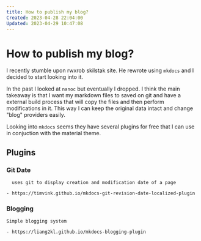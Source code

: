 ```yaml
---
title: How to publish my blog?
Created: 2023-04-28 22:04:00
Updated: 2023-04-29 10:47:08
---
```

# How to publish my blog?

I recently stumble upon rwxrob skilstak site. He rewrote using `mkdocs` and I
decided to start looking into it.


In the past I looked at `nanoc` but eventually I dropped. I think the main
takeaway is that I want my markdown files to saved on git and have a external
build process that will copy the files and then perform modifications in it.
This way I can keep the original data intact and change "blog" providers
easily.

Looking into `mkdocs` seems they have several plugins for free that I can use
in conjuction with the material theme.

## Plugins

### Git Date
      uses git to display creation and modification date of a page

    - https://timvink.github.io/mkdocs-git-revision-date-localized-plugin
    
### Blogging

    Simple blogging system

    - https://liang2kl.github.io/mkdocs-blogging-plugin

